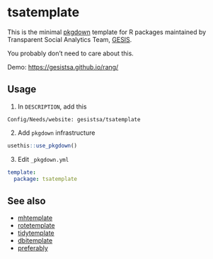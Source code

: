 
<!-- README.md is generated from README.Rmd. Please edit that file -->

# tsatemplate

<!-- badges: start -->

<!-- badges: end -->

This is the minimal [pkgdown](https://github.com/r-lib/pkgdown) template
for R packages maintained by Transparent Social Analytics Team,
[GESIS](https://www.gesis.org/home).

You probably don’t need to care about this.

Demo: <https://gesistsa.github.io/rang/>

## Usage

1.  In `DESCRIPTION`, add this

<!-- end list -->

    Config/Needs/website: gesistsa/tsatemplate

2.  Add `pkgdown` infrastructure

<!-- end list -->

``` r
usethis::use_pkgdown()
```

3.  Edit `_pkgdown.yml`

<!-- end list -->

``` yaml
template:
  package: tsatemplate
```

## See also

  - [mhtemplate](https://github.com/GESIS-Methods-Hub/mhtemplate)
  - [rotetemplate](https://github.com/ropensci-org/rotemplate)
  - [tidytemplate](https://github.com/tidyverse/tidytemplate)
  - [dbitemplate](https://github.com/r-dbi/dbitemplate)
  - [preferably](https://github.com/amirmasoudabdol/preferably)
